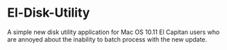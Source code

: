 # El-Disk-Utility
A simple new disk utility application for Mac OS 10.11 El Capitan users who are annoyed about the inability to batch process with the new update.
